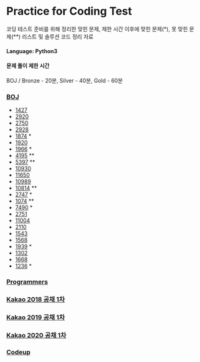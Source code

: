 # Practice for Coding Test
코딩 테스트 준비를 위해 정리한 맞힌 문제, 제한 시간 이후에 맞힌 문제\(\*\), 못 맞힌 문제(**) 리스트 및 솔루션 코드 정리 자료

#### Language: Python3

#### 문제 풀이 제한 시간
BOJ / Bronze - 20분, Silver - 40분, Gold - 60분

### [BOJ](https://www.acmicpc.net/)
- [1427](BOJ/1427.py)
- [2920](BOJ/2920.py)
- [2750](BOJ/2750.py)
- [2928](BOJ/2798.py)
- [1874](BOJ/1874.py) *
- [1920](BOJ/1920.py) 
- [1966](BOJ/1966.py) *
- [4195](BOJ/4195.py) **
- [5397](BOJ/5397.py) ** 
- [10930](BOJ/10930.py) 
- [11650](BOJ/11650.py)
- [10989](BOJ/10989.py)
- [10814](BOJ/10814.py) **
- [2747](BOJ/2747.py) *
- [1074](BOJ/1074.py) **
- [7490](BOJ/7490.py) *
- [2751](BOJ/2751.py) 
- [11004](BOJ11004.py)
- [2110](BOJ/2110.py)
- [1543](BOJ/1543.py)
- [1568](BOJ/1568.py)
- [1939](BOJ/1939.py) *
- [1302](BOJ/1302.py)
- [1668](BOJ/1668.py) 
- [1236](BOJ/1236.py) *

### [Programmers](https://programmers.co.kr/)

### [Kakao 2018 공채 1차](https://tech.kakao.com/2017/09/27/kakao-blind-recruitment-round-1/)

### [Kakao 2019 공채 1차](https://tech.kakao.com/2018/09/21/kakao-blind-recruitment-for2019-round-1/)

### [Kakao 2020 공채 1차](https://tech.kakao.com/2019/10/02/kakao-blind-recruitment-2020-round1/)

### [Codeup](https://codeup.kr/problemsetsol.php)
